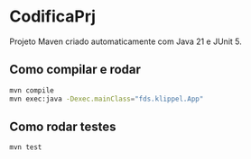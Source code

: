 # CodificaPrj

Projeto Maven criado automaticamente com Java 21 e JUnit 5.

## Como compilar e rodar

```bash
mvn compile
mvn exec:java -Dexec.mainClass="fds.klippel.App"
```

## Como rodar testes

```bash
mvn test
```

